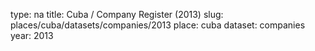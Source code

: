 type: na
title: Cuba / Company Register (2013)
slug: places/cuba/datasets/companies/2013
place: cuba
dataset: companies
year: 2013
